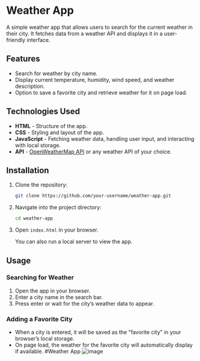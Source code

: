 # Weather App

A simple weather app that allows users to search for the current weather in their city. It fetches data from a weather API and displays it in a user-friendly interface.

## Features

- Search for weather by city name.
- Display current temperature, humidity, wind speed, and weather description.
- Option to save a favorite city and retrieve weather for it on page load.

## Technologies Used

- **HTML** - Structure of the app.
- **CSS** - Styling and layout of the app.
- **JavaScript** - Fetching weather data, handling user input, and interacting with local storage.
- **API** - [OpenWeatherMap API](https://openweathermap.org/api) or any weather API of your choice.

## Installation

1. Clone the repository:

    ```bash
    git clone https://github.com/your-username/weather-app.git
    ```

2. Navigate into the project directory:

    ```bash
    cd weather-app
    ```

3. Open `index.html` in your browser.

    You can also run a local server to view the app.

## Usage

### Searching for Weather

1. Open the app in your browser.
2. Enter a city name in the search bar.
3. Press enter or wait for the city’s weather data to appear.

### Adding a Favorite City

- When a city is entered, it will be saved as the "favorite city" in your browser’s local storage.
- On page load, the weather for the favorite city will automatically display if available.
#Weather App
![image](https://github.com/user-attachments/assets/d19acfe6-95ab-4dcf-a917-bcefdc86131d)
